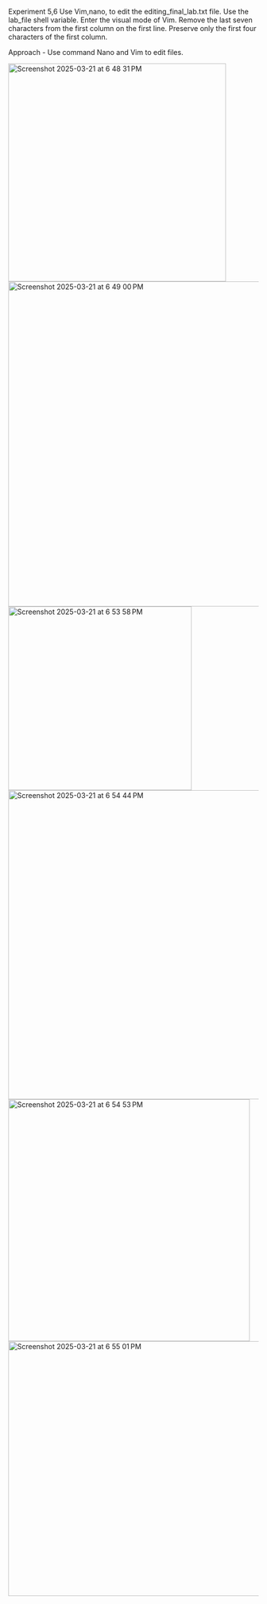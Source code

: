 Experiment 5,6 Use Vim,nano, to edit the editing_final_lab.txt file. Use the lab_file shell variable. Enter the visual mode of Vim. Remove the last seven characters from the first column on the first line. Preserve only the first four characters of the first column.

Approach - Use command Nano and Vim to edit files.

<img width="438" alt="Screenshot 2025-03-21 at 6 48 31 PM" src="https://github.com/user-attachments/assets/63f6bf6c-e1cc-44fd-8b0a-77242261620e" />



<img width="653" alt="Screenshot 2025-03-21 at 6 49 00 PM" src="https://github.com/user-attachments/assets/dae7c195-f2c9-43cb-bb21-ea247b021225" />




<img width="369" alt="Screenshot 2025-03-21 at 6 53 58 PM" src="https://github.com/user-attachments/assets/fa009f18-8c47-47c9-8f14-cfa508ba7d52" />




<img width="621" alt="Screenshot 2025-03-21 at 6 54 44 PM" src="https://github.com/user-attachments/assets/0b7d8e44-1ddb-49dd-ba4e-2557ce576e8f" />





<img width="486" alt="Screenshot 2025-03-21 at 6 54 53 PM" src="https://github.com/user-attachments/assets/48fc99a8-85fa-4566-b874-b3aaa204745c" />





<img width="512" alt="Screenshot 2025-03-21 at 6 55 01 PM" src="https://github.com/user-attachments/assets/9a3534f6-464f-4638-8384-5c64b80b8f57" />

